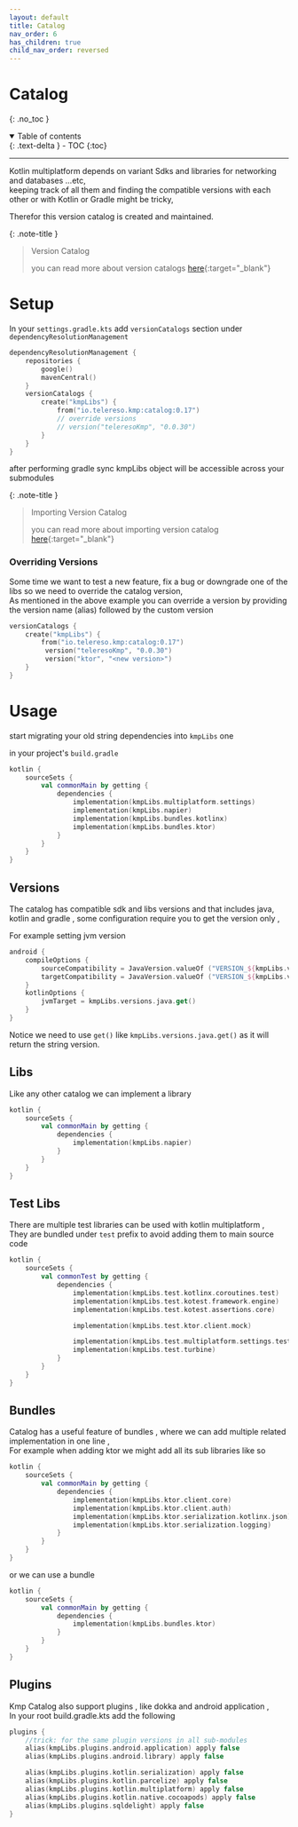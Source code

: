 ```yaml
---
layout: default
title: Catalog
nav_order: 6
has_children: true
child_nav_order: reversed
---
```


# Catalog

{: .no_toc }

<details open markdown="block">
  <summary>
    Table of contents
  </summary>
  {: .text-delta }
- TOC
{:toc}
</details>

---

Kotlin multiplatform depends on variant Sdks and libraries for networking and databases ...etc, <br>
keeping track of all them and finding the compatible versions with each other or with Kotlin or Gradle might be tricky,

Therefor this version catalog is created and maintained.

{: .note-title }
> Version Catalog
>
> you can read more about version catalogs [here](https://docs.gradle.org/current/userguide/platforms.html){:target="_blank"} 

# Setup

In your `settings.gradle.kts` add `versionCatalogs` section under `dependencyResolutionManagement`

```kotlin
dependencyResolutionManagement {
    repositories {
        google()
        mavenCentral()
    }
    versionCatalogs {
        create("kmpLibs") { 
            from("io.telereso.kmp:catalog:0.17")
            // override versions
            // version("teleresoKmp", "0.0.30")
        }
    }
}
```

after performing gradle sync kmpLibs object will be accessible across your submodules

{: .note-title }
> Importing Version Catalog
>
> you can read more about importing version catalog [here](https://docs.gradle.org/current/userguide/platforms.html#sec:importing-published-catalog){:target="_blank"}

### Overriding Versions

Some time we want to test a new feature, fix a bug or downgrade one of the libs so we need to override the catalog version, <br>
As mentioned in the above example you can override a version by providing the version name (alias) followed by the custom version 

```kotlin
versionCatalogs {
    create("kmpLibs") { 
        from("io.telereso.kmp:catalog:0.17")
         version("teleresoKmp", "0.0.30")
         version("ktor", "<new version>")
    }
}
```
# Usage

start migrating your old string dependencies into `kmpLibs` one 

in your project's `build.gradle`

```kotlin
kotlin {
    sourceSets {
        val commonMain by getting {
            dependencies {
                implementation(kmpLibs.multiplatform.settings)
                implementation(kmpLibs.napier)
                implementation(kmpLibs.bundles.kotlinx)
                implementation(kmpLibs.bundles.ktor)
            }
        }
    }
}
```

## Versions

The catalog has compatible sdk and libs versions and that includes java, kotlin and gradle , some configuration require you to get the version only ,

For example setting jvm version

```kotlin
android {
    compileOptions {
        sourceCompatibility = JavaVersion.valueOf ("VERSION_${kmpLibs.versions.java.get()}")
        targetCompatibility = JavaVersion.valueOf ("VERSION_${kmpLibs.versions.java.get()}")
    }
    kotlinOptions {
        jvmTarget = kmpLibs.versions.java.get()
    }
}
```

Notice we need to use `get()` like `kmpLibs.versions.java.get()` as it will return the string version.

## Libs 

Like any other catalog we can implement a library 

```kotlin
kotlin {
    sourceSets {
        val commonMain by getting {
            dependencies {
                implementation(kmpLibs.napier)
            }
        }
    }
}
```

## Test Libs

There are multiple test libraries can be used with kotlin multiplatform , <br>
They are bundled under `test` prefix to avoid adding them to main source code 

```kotlin
kotlin {
    sourceSets {
        val commonTest by getting {
            dependencies {
                implementation(kmpLibs.test.kotlinx.coroutines.test)
                implementation(kmpLibs.test.kotest.framework.engine)
                implementation(kmpLibs.test.kotest.assertions.core)

                implementation(kmpLibs.test.ktor.client.mock)

                implementation(kmpLibs.test.multiplatform.settings.test)
                implementation(kmpLibs.test.turbine)
            }
        }
    }
}
```

## Bundles

Catalog has a useful feature of bundles , where we can add multiple related implementation in one line ,<br>
For example when adding ktor we might add all its sub libraries like so 

```kotlin
kotlin {
    sourceSets {
        val commonMain by getting {
            dependencies {
                implementation(kmpLibs.ktor.client.core)
                implementation(kmpLibs.ktor.client.auth)
                implementation(kmpLibs.ktor.serialization.kotlinx.json)
                implementation(kmpLibs.ktor.serialization.logging)
            }
        }
    }
}
```

or we can use a bundle

```kotlin
kotlin {
    sourceSets {
        val commonMain by getting {
            dependencies {
                implementation(kmpLibs.bundles.ktor)
            }
        }
    }
}
```

## Plugins

Kmp Catalog also support plugins , like dokka and android application ,<br>
In your root build.gradle.kts add the following

```kotlin
plugins {
    //trick: for the same plugin versions in all sub-modules
    alias(kmpLibs.plugins.android.application) apply false
    alias(kmpLibs.plugins.android.library) apply false

    alias(kmpLibs.plugins.kotlin.serialization) apply false
    alias(kmpLibs.plugins.kotlin.parcelize) apply false
    alias(kmpLibs.plugins.kotlin.multiplatform) apply false
    alias(kmpLibs.plugins.kotlin.native.cocoapods) apply false
    alias(kmpLibs.plugins.sqldelight) apply false
}
```